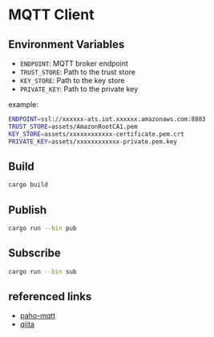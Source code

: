 # MQTT Client

## Environment Variables

- `ENDPOINT`: MQTT broker endpoint
- `TRUST_STORE`: Path to the trust store
- `KEY_STORE`: Path to the key store
- `PRIVATE_KEY`: Path to the private key

example:

```bash
ENDPOINT=ssl://xxxxxx-ats.iot.xxxxxx.amazonaws.com:8883
TRUST_STORE=assets/AmazonRootCA1.pem
KEY_STORE=assets/xxxxxxxxxxxx-certificate.pem.crt
PRIVATE_KEY=assets/xxxxxxxxxxxx-private.pem.key
```

## Build

```bash
cargo build
```

## Publish

```bash
cargo run --bin pub
```

## Subscribe

```bash
cargo run --bin sub
```

## referenced links

- [paho-mqtt](https://github.com/eclipse/paho.mqtt.rust)
- [qiita](https://qiita.com/emqx_japan/items/3309893c832b45cc2ec5)
